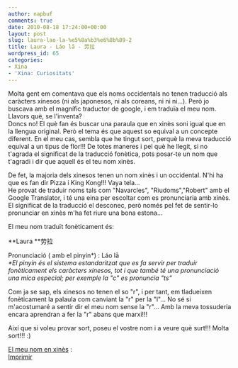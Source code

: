 ```yaml
---
author: napbuf
comments: true
date: 2010-08-18 17:24:00+00:00
layout: post
slug: laura-lao-la-%e5%8a%b3%e6%8b%89-2
title: Laura - Láo lā - 劳拉
wordpress_id: 65
categories:
- Xina
- 'Xina: Curiositats'
---
```


Molta gent em comentava que els noms occidentals no tenen traducció als caràcters xinesos (ni als japonesos, ni als coreans, ni ni ni...). Però jo buscava amb el magnífic traductor de google, i em traduïa el meu nom. Llavors què, se l'inventa?  
Doncs no! El què fan és buscar una paraula que en xinès soni igual que en la llengua original. Però el tema és que aquest so equival a un concepte diferent. En el meu cas, sembla que he tingut sort, perquè la meva traducció equival a un tipus de flor!!! De totes maneres i pel què he llegit, si no t'agrada el significat de la traducció fonètica, pots posar-te un nom que t'agradi i dir que aquell és el teu nom xinès.  
  
De fet, la majoria dels xinesos tenen un nom xinès i un occidental. N'hi ha que es fan dir Pizza i King Kong!!! Vaya tela...  
He provat de traduir noms tals com "Navarcles", "Riudoms","Robert" amb el Google Translator, i té una eina per escoltar com es pronunciaria amb xinès. El significat de la traducció el desconec, però només pel fet de sentir-lo pronunciar en xinès m'ha fet riure una bona estona...  
  
El meu nom traduït fonèticament és:  


**Laura **劳拉

Pronunciació ( amb el pinyin*) : Láo lā  
_*El pinyin és el sistema estandaritzat que es fa servir per traduir fonèticament els caràcters xinesos, tot i que també té una pronunciació una mica especial; per exemple la "c" es pronuncia "ts"_

  
  
Com ja se sap, els xinesos no tenen el so "r", i per tant, em tladueixen fonèticament la palaula com canviant la "r" per la "l"... No sé si m'acostumaré a sentir dir el meu nom sense la "r"... Amb la meva tossuderia encara aprendran a fer la "r" abans que marxi!!!  
  
Així que si voleu provar sort, poseu el vostre nom i a veure què surt!!! Molta sort!!! :)  
  
[El meu nom en xinès](http://www.nombre-chino.com/) :    
[Imprimir](print())  


  


  

